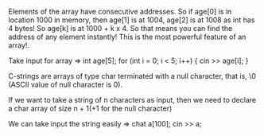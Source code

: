 Elements of the array have consecutive addresses. So if age[0] is in location 1000 in memory, then age[1] is at 1004, age[2] is at 1008 as int has 4 bytes!
So age[k] is at 1000 + k x 4.
So that means you can find the address of any element instantly! This is the most powerful feature of an array!.

Take input for array
=> int age[5];
for (int i = 0; i < 5; i++) {
cin >> age[i];
}

C-strings are arrays of type char terminated with a null character, that is, \0 (ASCII value of null character is 0).

If we want to take a string of n characters as input, then we need to declare a char array of size n + 1(+1 for the null character)

We can take input the string easily
=>
chat a[100];
cin >> a;
